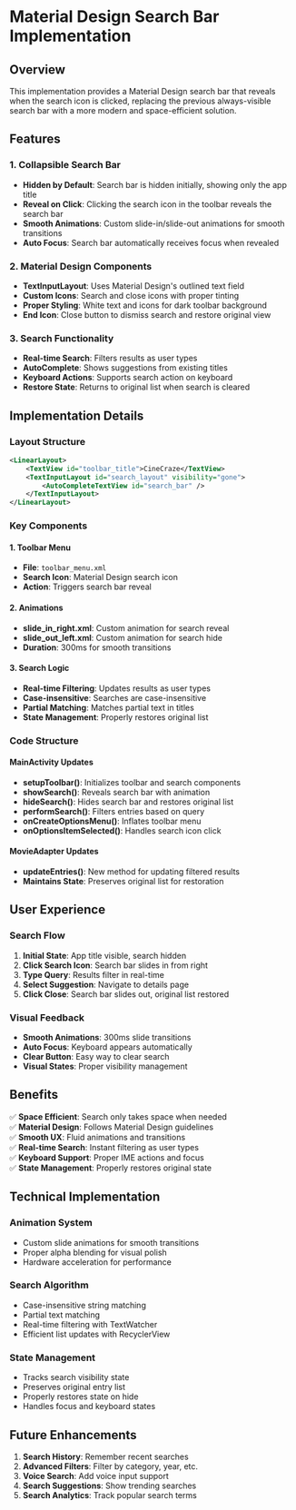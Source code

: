 # Material Design Search Bar Implementation

## Overview
This implementation provides a Material Design search bar that reveals when the search icon is clicked, replacing the previous always-visible search bar with a more modern and space-efficient solution.

## Features

### 1. Collapsible Search Bar
- **Hidden by Default**: Search bar is hidden initially, showing only the app title
- **Reveal on Click**: Clicking the search icon in the toolbar reveals the search bar
- **Smooth Animations**: Custom slide-in/slide-out animations for smooth transitions
- **Auto Focus**: Search bar automatically receives focus when revealed

### 2. Material Design Components
- **TextInputLayout**: Uses Material Design's outlined text field
- **Custom Icons**: Search and close icons with proper tinting
- **Proper Styling**: White text and icons for dark toolbar background
- **End Icon**: Close button to dismiss search and restore original view

### 3. Search Functionality
- **Real-time Search**: Filters results as user types
- **AutoComplete**: Shows suggestions from existing titles
- **Keyboard Actions**: Supports search action on keyboard
- **Restore State**: Returns to original list when search is cleared

## Implementation Details

### Layout Structure
```xml
<LinearLayout>
    <TextView id="toolbar_title">CineCraze</TextView>
    <TextInputLayout id="search_layout" visibility="gone">
        <AutoCompleteTextView id="search_bar" />
    </TextInputLayout>
</LinearLayout>
```

### Key Components

#### 1. Toolbar Menu
- **File**: `toolbar_menu.xml`
- **Search Icon**: Material Design search icon
- **Action**: Triggers search bar reveal

#### 2. Animations
- **slide_in_right.xml**: Custom animation for search reveal
- **slide_out_left.xml**: Custom animation for search hide
- **Duration**: 300ms for smooth transitions

#### 3. Search Logic
- **Real-time Filtering**: Updates results as user types
- **Case-insensitive**: Searches are case-insensitive
- **Partial Matching**: Matches partial text in titles
- **State Management**: Properly restores original list

### Code Structure

#### MainActivity Updates
- **setupToolbar()**: Initializes toolbar and search components
- **showSearch()**: Reveals search bar with animation
- **hideSearch()**: Hides search bar and restores original list
- **performSearch()**: Filters entries based on query
- **onCreateOptionsMenu()**: Inflates toolbar menu
- **onOptionsItemSelected()**: Handles search icon click

#### MovieAdapter Updates
- **updateEntries()**: New method for updating filtered results
- **Maintains State**: Preserves original list for restoration

## User Experience

### Search Flow
1. **Initial State**: App title visible, search hidden
2. **Click Search Icon**: Search bar slides in from right
3. **Type Query**: Results filter in real-time
4. **Select Suggestion**: Navigate to details page
5. **Click Close**: Search bar slides out, original list restored

### Visual Feedback
- **Smooth Animations**: 300ms slide transitions
- **Auto Focus**: Keyboard appears automatically
- **Clear Button**: Easy way to clear search
- **Visual States**: Proper visibility management

## Benefits

✅ **Space Efficient**: Search only takes space when needed  
✅ **Material Design**: Follows Material Design guidelines  
✅ **Smooth UX**: Fluid animations and transitions  
✅ **Real-time Search**: Instant filtering as user types  
✅ **Keyboard Support**: Proper IME actions and focus  
✅ **State Management**: Properly restores original state  

## Technical Implementation

### Animation System
- Custom slide animations for smooth transitions
- Proper alpha blending for visual polish
- Hardware acceleration for performance

### Search Algorithm
- Case-insensitive string matching
- Partial text matching
- Real-time filtering with TextWatcher
- Efficient list updates with RecyclerView

### State Management
- Tracks search visibility state
- Preserves original entry list
- Properly restores state on hide
- Handles focus and keyboard states

## Future Enhancements

1. **Search History**: Remember recent searches
2. **Advanced Filters**: Filter by category, year, etc.
3. **Voice Search**: Add voice input support
4. **Search Suggestions**: Show trending searches
5. **Search Analytics**: Track popular search terms